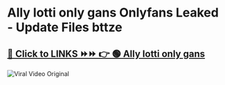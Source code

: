 
 # Ally lotti only gans Onlyfans Leaked - Update Files bttze

## <h2><a href="https://clipsfans.com/Ally_lotti_only_gans&ref=git">🔗 Click to LINKS ⏩⏩ 👉 🟢 Ally lotti only gans </a></h2>

<a href="https://clipsfans.com/Ally_lotti_only_gans&ref=git" rel="nofollow" data-target="animated-image.originalLink"><img src="https://i.ibb.co.com/xMMVF88/686577567.gif" alt="Viral Video Original" style="max-width: 100%; display: inline-block;" data-target="animated-image.originalImage"></a>

